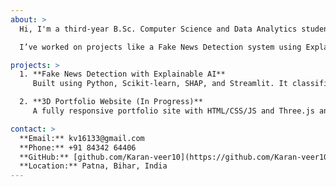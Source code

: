 ```yaml
---
about: >
  Hi, I'm a third-year B.Sc. Computer Science and Data Analytics student at IIT Patna with a strong passion for data science and machine learning. I enjoy exploring data, finding patterns, and turning raw information into meaningful insights.

  I’ve worked on projects like a Fake News Detection system using Explainable AI (deployed with Streamlit), and built web apps combining data analysis and UI design. I’m confident in Python, Pandas, NumPy, Scikit-learn, Matplotlib, and Seaborn, and I’m looking for real-world data science internships to grow my skills.

projects: >
  1. **Fake News Detection with Explainable AI**  
     Built using Python, Scikit-learn, SHAP, and Streamlit. It classifies real/fake news with interpretable output using SHAP values. [View on GitHub](https://github.com/Karan-veer10/fake-news-detector.git)

  2. **3D Portfolio Website (In Progress)**  
     A fully responsive portfolio site with HTML/CSS/JS and Three.js animations. Includes animated sections like Skills, Projects, Certifications, and Contact.

contact: >
  **Email:** kv16133@gmail.com  
  **Phone:** +91 84342 64406  
  **GitHub:** [github.com/Karan-veer10](https://github.com/Karan-veer10)  
  **Location:** Patna, Bihar, India
---
```

